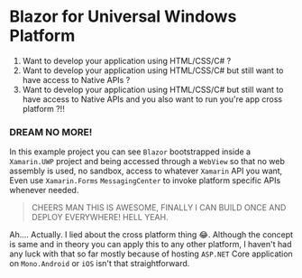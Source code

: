 # Blazor for Universal Windows Platform

1. Want to develop your application using HTML/CSS/C# ?
2. Want to develop your application using HTML/CSS/C# but still want to have access to Native APIs ?
3. Want to develop your application using HTML/CSS/C# but still want to have access to Native APIs and you also want to run you're app cross platform ?!!

### DREAM NO MORE!

In this example project you can see `Blazor` bootstrapped inside a `Xamarin.UWP` project and being accessed through a `WebView` so that no web assembly is used, no sandbox, access to whatever `Xamarin` API you want, Even use `Xamarin.Forms` `MessagingCenter` to invoke platform specific APIs whenever needed.

> CHEERS MAN THIS IS AWESOME, FINALLY I CAN BUILD ONCE AND DEPLOY EVERYWHERE! HELL YEAH.

Ah.... Actually. I lied about the cross platform thing 😂. Although the concept is same and in theory you can apply this to any other platform, I haven't had any luck with that so far mostly because of hosting `ASP.NET` Core application on `Mono.Android` or `iOS` isn't that straightforward.

